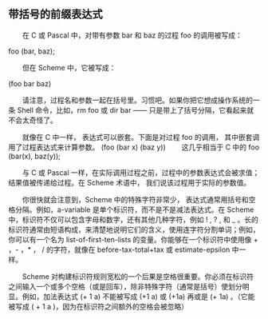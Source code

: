 ## 带括号的前缀表达式

&ensp;&ensp;&ensp;&ensp;在 C 或 Pascal 中，对带有参数 bar 和 baz 的过程 foo 的调用被写成：

foo (bar, baz);

&ensp;&ensp;&ensp;&ensp;但在 Scheme 中，它被写成：

(foo bar baz)

&ensp;&ensp;&ensp;&ensp;请注意，过程名和参数一起在括号里。习惯吧。如果你把它想成操作系统的一条 Shell 命令，比如，rm foo 或 dir bar —— 只是带上了括号分隔，它看起来就不会太奇怪了。

&ensp;&ensp;&ensp;&ensp;就像在 C 中一样， 表达式可以嵌套。下面是对过程 foo 的调用， 其中嵌套调用了过程表达式来计算参数。
(foo (bar x) (baz y))
&ensp;&ensp;&ensp;&ensp;这几乎相当于 C 中的
foo (bar(x), baz(y));

&ensp;&ensp;&ensp;&ensp;与 C 或 Pascal 一样，在实际调用过程之前，过程中的参数表达式会被求值；结果值被传递给过程。在 Scheme 术语中， 我们说该过程用于实际的参数值。

&ensp;&ensp;&ensp;&ensp;你很快就会注意到，Scheme 中的特殊字符非常少， 表达式通常用括号和空格分隔。例如，a-variable 是单个标识符，而不是不是减法表达式。在 Scheme 中，标识符不仅可以包含字母和数字，还有其他几种字符，例如 ! , ? , 和 _ 。长的标识符通常由短语构成，来清楚地说明它们的含义，使用连字符分割单词；例如，你可以有一个名为 list-of-first-ten-lists 的变量。你能够在一个标识符中使用像 + ，- ，* ， / 的字符，就像在 before-tax-total+tax 或 estimate-epsilon 中一样。

&ensp;&ensp;&ensp;&ensp;Scheme 对构建标识符规则宽松的一个后果是空格很重要。你必须在标识符之间输入一个或多个空格（或是回车），除非特殊字符（通常是括号）使划分明显。例如，加法表达式 (+ 1 a) 不能被写成 (+1 a) 或 (+1a) 再或是 (+ 1a) 。（它能被写成 ( + 1 a  )，因为在标识符之间额外的空格会被忽略）

